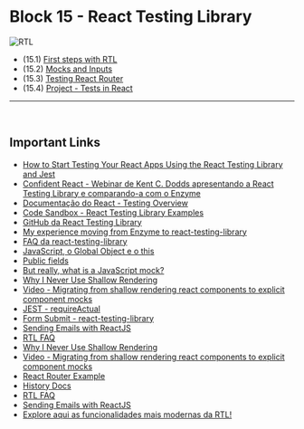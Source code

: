 # Block 15 - React Testing Library

![RTL](/rtl.png)

- (15.1) [First steps with RTL](https://github.com/LeonarDev/Trybe/tree/main/Exercises/front-end/block_15/15.1)
- (15.2) [Mocks and Inputs](https://github.com/LeonarDev/Trybe/tree/main/Exercises/front-end/block_15/15.2)
- (15.3) [Testing React Router](https://github.com/LeonarDev/Trybe/tree/main/Exercises/front-end/block_15/15.3)
- (15.4) [Project - Tests in React]()

<hr>
<br>

## Important Links

- [How to Start Testing Your React Apps Using the React Testing Library and Jest](https://www.freecodecamp.org/news/8-simple-steps-to-start-testing-react-apps-using-react-testing-library-and-jest/)
- [Confident React - Webinar de Kent C. Dodds apresentando a React Testing Library e comparando-a com o Enzyme](https://applitools.com/blog/react-kent-c-dodds-frontend-visual-testing?utm_referrer=https://github.com/frontendbr/forum/issues/1501)
- [Documentação do React - Testing Overview](https://reactjs.org/docs/testing.html)
- [Code Sandbox - React Testing Library Examples](https://codesandbox.io/s/github/kentcdodds/react-testing-library-examples)
- [GitHub da React Testing Library](https://github.com/testing-library/react-testing-library)
- [My experience moving from Enzyme to react-testing-library](https://medium.com/@boyney123/my-experience-moving-from-enzyme-to-react-testing-library-5ac65d992ce)
- [FAQ da react-testing-library](https://testing-library.com/docs/react-testing-library/faq)
- [JavaScript, o Global Object e o this](https://medium.com/@felquis/javascript-o-global-object-e-o-this-ceda36059cff)
- [Public fields](https://developer.mozilla.org/en-US/docs/Web/JavaScript/Reference/Classes/Class_fields)
- [But really, what is a JavaScript mock?](https://kentcdodds.com/blog/but-really-what-is-a-javascript-mock)
- [Why I Never Use Shallow Rendering](https://kentcdodds.com/blog/why-i-never-use-shallow-rendering)
- [Video - Migrating from shallow rendering react components to explicit component mocks](https://www.youtube.com/watch?v=LHUdxkThTM0)
- [JEST - requireActual](https://jestjs.io/docs/en/jest-object#jestrequireactualmodulename)
- [Form Submit - react-testing-library](https://codesandbox.io/s/3vrjmrpr05)
- [Sending Emails with ReactJS](https://blog.mailtrap.io/react-send-email/)
- [RTL FAQ](https://testing-library.com/docs/react-testing-library/faq)
- [Why I Never Use Shallow Rendering](https://kentcdodds.com/blog/why-i-never-use-shallow-rendering)
- [Video - Migrating from shallow rendering react components to explicit component mocks](https://www.youtube.com/watch?v=LHUdxkThTM0)
- [React Router Example](https://testing-library.com/docs/example-react-router)
- [History Docs](https://github.com/ReactTraining/history/tree/master/docs)
- [RTL FAQ](https://testing-library.com/docs/react-testing-library/faq)
- [Sending Emails with ReactJS](https://blog.mailtrap.io/react-send-email/)
- [Explore aqui as funcionalidades mais modernas da RTL!](https://kentcdodds.com/blog/common-mistakes-with-react-testing-library/)